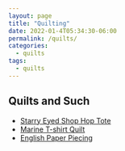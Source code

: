 ```yaml
---
layout: page
title: "Quilting"
date: 2022-01-4T05:34:30-06:00
permalink: /quilts/
categories:
  - quilts
tags:
  - quilts
---
```

## Quilts and Such
- [Starry Eyed Shop Hop Tote](starry-eyed-shop-hop-tote)
- [Marine T-shirt Quilt](marine-t-shirt-quilt)  
- [English Paper Piecing](englishpaperpiecing)
